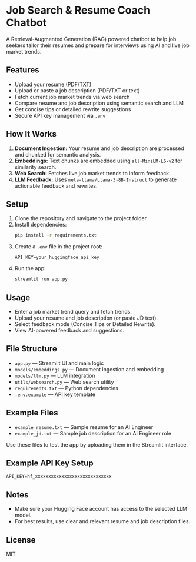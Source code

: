 # Job Search & Resume Coach Chatbot

A Retrieval-Augmented Generation (RAG) powered chatbot to help job seekers tailor their resumes and prepare for interviews using AI and live job market trends.

## Features
- Upload your resume (PDF/TXT)
- Upload or paste a job description (PDF/TXT or text)
- Fetch current job market trends via web search
- Compare resume and job description using semantic search and LLM
- Get concise tips or detailed rewrite suggestions
- Secure API key management via `.env`

## How It Works
1. **Document Ingestion:** Your resume and job description are processed and chunked for semantic analysis.
2. **Embeddings:** Text chunks are embedded using `all-MiniLM-L6-v2` for similarity search.
3. **Web Search:** Fetches live job market trends to inform feedback.
4. **LLM Feedback:** Uses `meta-llama/Llama-3-8B-Instruct` to generate actionable feedback and rewrites.

## Setup
1. Clone the repository and navigate to the project folder.
2. Install dependencies:
   ```bash
   pip install -r requirements.txt
   ```
3. Create a `.env` file in the project root:
   ```env
   API_KEY=your_huggingface_api_key
   ```
4. Run the app:
   ```bash
   streamlit run app.py
   ```

## Usage
- Enter a job market trend query and fetch trends.
- Upload your resume and job description (or paste JD text).
- Select feedback mode (Concise Tips or Detailed Rewrite).
- View AI-powered feedback and suggestions.

## File Structure
- `app.py` — Streamlit UI and main logic
- `models/embeddings.py` — Document ingestion and embedding
- `models/llm.py` — LLM integration
- `utils/websearch.py` — Web search utility
- `requirements.txt` — Python dependencies
- `.env.example` — API key template

## Example Files
- `example_resume.txt` — Sample resume for an AI Engineer
- `example_jd.txt` — Sample job description for an AI Engineer role

Use these files to test the app by uploading them in the Streamlit interface.

## Example API Key Setup
```
API_KEY=hf_xxxxxxxxxxxxxxxxxxxxxxxxxxxxx
```

## Notes
- Make sure your Hugging Face account has access to the selected LLM model.
- For best results, use clear and relevant resume and job description files.

## License
MIT

